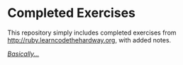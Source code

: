 # Completed Exercises 

This repository simply includes completed exercises from http://ruby.learncodethehardway.org, with added notes.

[*Basically...*](http://i.imgur.com/h9Vwjs8.jpg)